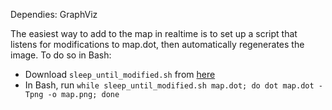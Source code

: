 Dependies: GraphViz

The easiest way to add to the map in realtime is to set up a script that listens for modifications to map.dot, then automatically regenerates the image. To do so in Bash:

- Download `sleep_until_modified.sh` from [here]
- In Bash, run `while sleep_until_modified.sh map.dot; do dot map.dot -Tpng -o map.png; done`


[here]:https://bitbucket.org/denilsonsa/small_scripts/src/9159fee62dc7cca7f81f47cef41bd9ae1324553e/sleep_until_modified.sh?at=default
